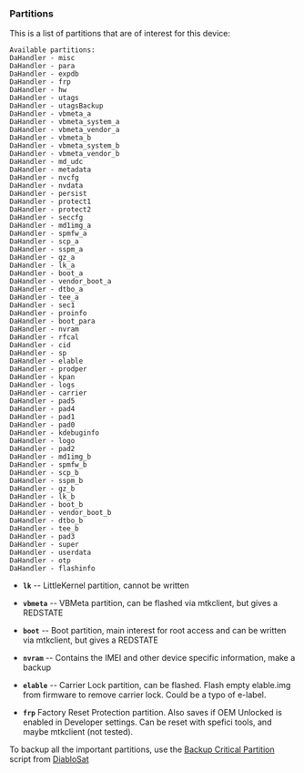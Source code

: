 ### Partitions

This is a list of partitions that are of interest for this device:

```
Available partitions:
DaHandler - misc
DaHandler - para
DaHandler - expdb
DaHandler - frp
DaHandler - hw
DaHandler - utags
DaHandler - utagsBackup
DaHandler - vbmeta_a
DaHandler - vbmeta_system_a
DaHandler - vbmeta_vendor_a
DaHandler - vbmeta_b
DaHandler - vbmeta_system_b
DaHandler - vbmeta_vendor_b
DaHandler - md_udc
DaHandler - metadata
DaHandler - nvcfg
DaHandler - nvdata
DaHandler - persist
DaHandler - protect1
DaHandler - protect2
DaHandler - seccfg
DaHandler - md1img_a
DaHandler - spmfw_a
DaHandler - scp_a
DaHandler - sspm_a
DaHandler - gz_a
DaHandler - lk_a
DaHandler - boot_a
DaHandler - vendor_boot_a
DaHandler - dtbo_a
DaHandler - tee_a
DaHandler - sec1
DaHandler - proinfo
DaHandler - boot_para
DaHandler - nvram
DaHandler - rfcal
DaHandler - cid
DaHandler - sp
DaHandler - elable
DaHandler - prodper
DaHandler - kpan
DaHandler - logs
DaHandler - carrier
DaHandler - pad5
DaHandler - pad4
DaHandler - pad1
DaHandler - pad0
DaHandler - kdebuginfo
DaHandler - logo
DaHandler - pad2
DaHandler - md1img_b
DaHandler - spmfw_b
DaHandler - scp_b
DaHandler - sspm_b
DaHandler - gz_b
DaHandler - lk_b
DaHandler - boot_b
DaHandler - vendor_boot_b
DaHandler - dtbo_b
DaHandler - tee_b
DaHandler - pad3
DaHandler - super
DaHandler - userdata
DaHandler - otp
DaHandler - flashinfo

```

* **`lk`** -- LittleKernel partition, cannot be written
* **`vbmeta`** -- VBMeta partition, can be flashed via mtkclient, but gives a REDSTATE
* **`boot`** -- Boot partition, main interest for root access and can be written via mtkclient, but gives a REDSTATE


* **`nvram`** -- Contains the IMEI and other device specific information, make a backup
* **`elable`** -- Carrier Lock partition, can be flashed. Flash empty elable.img from firmware to remove carrier lock. Could be a typo of e-label. 
* **`frp`** Factory Reset Protection partition. Also saves if OEM Unlocked is enabled in Developer settings. Can be reset with spefici tools, and maybe mtkclient (not tested). 

To backup all the important partitions, use the [Backup Critical Partition](https://github.com/progzone122/fuckyoumoto/blob/main/backup_critical_partitions.sh) script from [DiabloSat](https://github.com/progzone122/fuckyoumoto/)